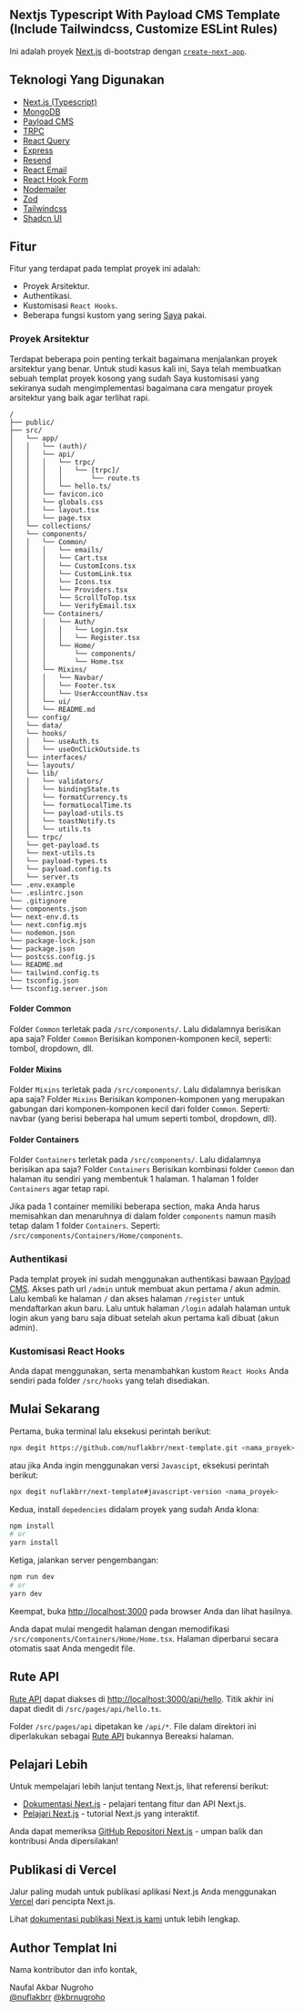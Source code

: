 ## Nextjs Typescript With Payload CMS Template (Include Tailwindcss, Customize ESLint Rules)

Ini adalah proyek [Next.js](https://nextjs.org/) di-bootstrap dengan [`create-next-app`](https://github.com/vercel/next.js/tree/canary/packages/create-next-app).

## Teknologi Yang Digunakan

- [Next.js (Typescript)](https://nextjs.org/)
- [MongoDB](https://mongodb.com/)
- [Payload CMS](https://payloadcms.com/)
- [TRPC](https://trpc.io/)
- [React Query](https://tanstack.com/query/v3/)
- [Express](https://expressjs.com/)
- [Resend](https://resend.com/)
- [React Email](https://react.email/)
- [React Hook Form](https://react-hook-form.com/)
- [Nodemailer](https://nodemailer.com/)
- [Zod](https://zod.dev/)
- [Tailwindcss](https://tailwindcss.com/)
- [Shadcn UI](https://ui.shadcn.com/)

## Fitur

Fitur yang terdapat pada templat proyek ini adalah:

- Proyek Arsitektur.
- Authentikasi.
- Kustomisasi `React Hooks`.
- Beberapa fungsi kustom yang sering [Saya](https://github.com/nuflakbrr) pakai.

### Proyek Arsitektur

Terdapat beberapa poin penting terkait bagaimana menjalankan proyek arsitektur yang benar. Untuk studi kasus kali ini, Saya telah membuatkan sebuah templat proyek kosong yang sudah Saya kustomisasi yang sekiranya sudah mengimplementasi bagaimana cara mengatur proyek arsitektur yang baik agar terlihat rapi.

```
/
├── public/
├── src/
│   └── app/
│   │   └── (auth)/
│   │   └── api/
│   │   │   └── trpc/
│   │   │   │   └── [trpc]/
│   │   │   │       └── route.ts
│   │   │   └── hello.ts/
│   │   └── favicon.ico
│   │   └── globals.css
│   │   └── layout.tsx
│   │   └── page.tsx
│   └── collections/
│   └── components/
│   │   └── Common/
│   │   │   └── emails/
│   │   │   └── Cart.tsx
│   │   │   └── CustomIcons.tsx
│   │   │   └── CustomLink.tsx
│   │   │   └── Icons.tsx
│   │   │   └── Providers.tsx
│   │   │   └── ScrollToTop.tsx
│   │   │   └── VerifyEmail.tsx
│   │   └── Containers/
│   │   │   └── Auth/
│   │   │   │   └── Login.tsx
│   │   │   │   └── Register.tsx
│   │   │   └── Home/
│   │   │       └── components/
│   │   │       └── Home.tsx
│   │   └── Mixins/
│   │   │   └── Navbar/
│   │   │   └── Footer.tsx
│   │   │   └── UserAccountNav.tsx
│   │   └── ui/
│   │   └── README.md
│   └── config/
│   └── data/
│   └── hooks/
│   │   └── useAuth.ts
│   │   └── useOnClickOutside.ts
│   └── interfaces/
│   └── layouts/
│   └── lib/
│   │   └── validators/
│   │   └── bindingState.ts
│   │   └── formatCurrency.ts
│   │   └── formatLocalTime.ts
│   │   └── payload-utils.ts
│   │   └── toastNotify.ts
│   │   └── utils.ts
│   └── trpc/
│   └── get-payload.ts
│   └── next-utils.ts
│   └── payload-types.ts
│   └── payload.config.ts
│   └── server.ts
└── .env.example
└── .eslintrc.json
└── .gitignore
└── components.json
└── next-env.d.ts
└── next.config.mjs
└── nodemon.json
└── package-lock.json
└── package.json
└── postcss.config.js
└── README.md
└── tailwind.config.ts
└── tsconfig.json
└── tsconfig.server.json
```

#### Folder Common

Folder `Common` terletak pada `/src/components/`. Lalu didalamnya berisikan apa saja? Folder `Common` Berisikan komponen-komponen kecil, seperti: tombol, dropdown, dll.

#### Folder Mixins

Folder `Mixins` terletak pada `/src/components/`. Lalu didalamnya berisikan apa saja? Folder `Mixins` Berisikan komponen-komponen yang merupakan gabungan dari komponen-komponen kecil dari folder `Common`. Seperti: navbar (yang berisi beberapa hal umum seperti tombol, dropdown, dll).

#### Folder Containers

Folder `Containers` terletak pada `/src/components/`. Lalu didalamnya berisikan apa saja? Folder `Containers` Berisikan kombinasi folder `Common` dan halaman itu sendiri yang membentuk 1 halaman. 1 halaman 1 folder `Containers` agar tetap rapi.

Jika pada 1 container memiliki beberapa section, maka Anda harus memisahkan dan menaruhnya di dalam folder `components` namun masih tetap dalam 1 folder `Containers`. Seperti: `/src/components/Containers/Home/components`.

### Authentikasi

Pada templat proyek ini sudah menggunakan authentikasi bawaan [Payload CMS](https://payloadcms.com/). Akses path url `/admin` untuk membuat akun pertama / akun admin. Lalu kembali ke halaman `/` dan akses halaman `/register` untuk mendaftarkan akun baru. Lalu untuk halaman `/login` adalah halaman untuk login akun yang baru saja dibuat setelah akun pertama kali dibuat (akun admin).

### Kustomisasi React Hooks

Anda dapat menggunakan, serta menambahkan kustom `React Hooks` Anda sendiri pada folder `/src/hooks` yang telah disediakan.

## Mulai Sekarang

Pertama, buka terminal lalu eksekusi perintah berikut:

```bash
npx degit https://github.com/nuflakbrr/next-template.git <nama_proyek>
```

atau jika Anda ingin menggunakan versi `Javascipt`, eksekusi perintah berikut:

```bash
npx degit nuflakbrr/next-template#javascript-version <nama_proyek>
```

Kedua, install `depedencies` didalam proyek yang sudah Anda klona:

```bash
npm install
# or
yarn install
```

Ketiga, jalankan server pengembangan:

```bash
npm run dev
# or
yarn dev
```

Keempat, buka [http://localhost:3000](http://localhost:3000) pada browser Anda dan lihat hasilnya.

Anda dapat mulai mengedit halaman dengan memodifikasi `/src/components/Containers/Home/Home.tsx`. Halaman diperbarui secara otomatis saat Anda mengedit file.

## Rute API

[Rute API](https://nextjs.org/docs/api-routes/introduction) dapat diakses di [http://localhost:3000/api/hello](http://localhost:3000/api/hello). Titik akhir ini dapat diedit di `/src/pages/api/hello.ts`.

Folder `/src/pages/api` dipetakan ke `/api/*`. File dalam direktori ini diperlakukan sebagai [Rute API](https://nextjs.org/docs/api-routes/introduction) bukannya Bereaksi halaman.

## Pelajari Lebih

Untuk mempelajari lebih lanjut tentang Next.js, lihat referensi berikut:

- [Dokumentasi Next.js](https://nextjs.org/docs) - pelajari tentang fitur dan API Next.js.
- [Pelajari Next.js](https://nextjs.org/learn) - tutorial Next.js yang interaktif.

Anda dapat memeriksa [GitHub Repositori Next.js](https://github.com/vercel/next.js/) - umpan balik dan kontribusi Anda dipersilakan!

## Publikasi di Vercel

Jalur paling mudah untuk publikasi aplikasi Next.js Anda menggunakan [Vercel](https://vercel.com/new?utm_medium=default-template&filter=next.js&utm_source=create-next-app&utm_campaign=create-next-app-readme) dari pencipta Next.js.

Lihat [dokumentasi publikasi Next.js kami](https://nextjs.org/docs/deployment) untuk lebih lengkap.

## Author Templat Ini

Nama kontributor dan info kontak,

Naufal Akbar Nugroho  
[@nuflakbrr](https://github.com/nuflakbrr)
[@kbrnugroho](https://instagram.com/kbrnugroho)
